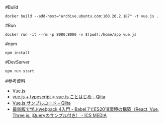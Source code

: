 #Build

    docker build --add-host="archive.ubuntu.com:160.26.2.187" -t vue.js .

#Run

    docker run -it --rm -p 8080:8080 -v $(pwd):/home/app vue.js

#npm

    npm install

#DevServer

    npm run start


#参考資料
- [Vue.js](https://jp.vuejs.org/)
- [vue.js + typescript = vue.ts ことはじめ - Qiita](https://qiita.com/nrslib/items/be90cc19fa3122266fd7)
- [Vue.js サンプルコード - Qiita](https://qiita.com/yamazaki3104/items/c793d77a19f104c2a63e)
- [最新版で学ぶwebpack 4入門 - Babel 7でES2018環境の構築（React, Vue, Three.js, jQueryのサンプル付き） - ICS MEDIA](https://ics.media/entry/16028/)
